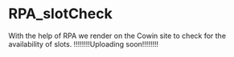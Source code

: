 # RPA_slotCheck
With the help of RPA we render on the Cowin site to check for the availability of slots.
                !!!!!!!!Uploading soon!!!!!!!!
